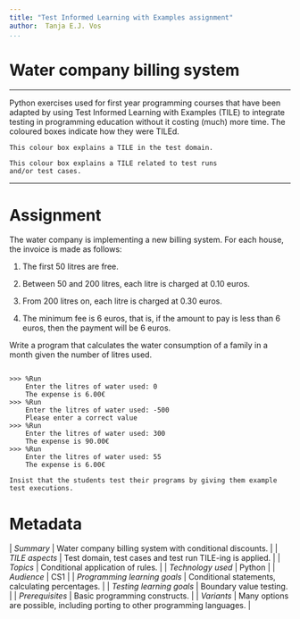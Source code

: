```yaml
---
title: "Test Informed Learning with Examples assignment"
author:  Tanja E.J. Vos
...
```


# Water company billing system



------------------------------------------------------------------------

Python exercises used for first year programming courses that
have been adapted by using Test Informed Learning with Examples (TILE)
to integrate testing in programming education without it costing (much)
more time. The coloured boxes indicate how they were TILEd.

```testdomaintile
This colour box explains a TILE in the test domain.
```

```testruntile
This colour box explains a TILE related to test runs 
and/or test cases.
```
------------------------------------------------------------------------

# Assignment


The water company is implementing a new billing system. For each
house, the invoice is made as follows:

1.  The first 50 litres are free.

2.  Between 50 and 200 litres, each litre is charged at 0.10 euros.

3.  From 200 litres on, each litre is charged at 0.30 euros.

4.  The minimum fee is 6 euros, that is, if the amount to pay is
    less than 6 euros, then the payment will be 6 euros.

Write a program that calculates the water consumption of a family in
a month given the number of litres used.

```small

>>> %Run 
    Enter the litres of water used: 0
    The expense is 6.00€
>>> %Run 
    Enter the litres of water used: -500
    Please enter a correct value
>>> %Run 
    Enter the litres of water used: 300
    The expense is 90.00€
>>> %Run 
    Enter the litres of water used: 55
    The expense is 6.00€
```

```testruntile
Insist that the students test their programs by giving them example
test executions.
```


# Metadata

| *Summary*                     | Water company billing system with conditional discounts. |
| *TILE aspects*                | Test domain, test cases and test run TILE-ing is applied. |
| *Topics*                      | Conditional application of rules. |
| *Technology used*             | Python |
| *Audience*                    | CS1 |
| *Programming learning goals*  | Conditional statements, calculating percentages. |
| *Testing learning goals*      | Boundary value testing. |
| *Prerequisites*               | Basic programming constructs. |
| *Variants*                    | Many options are possible, including porting to other programming languages. |    

